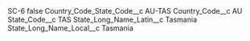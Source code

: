 <?xml version="1.0" encoding="UTF-8"?>
<CustomMetadata xmlns="http://soap.sforce.com/2006/04/metadata" xmlns:xsi="http://www.w3.org/2001/XMLSchema-instance" xmlns:xsd="http://www.w3.org/2001/XMLSchema">
    <label>SC-6</label>
    <protected>false</protected>
    <values>
        <field>Country_Code_State_Code__c</field>
        <value xsi:type="xsd:string">AU-TAS</value>
    </values>
    <values>
        <field>Country_Code__c</field>
        <value xsi:type="xsd:string">AU</value>
    </values>
    <values>
        <field>State_Code__c</field>
        <value xsi:type="xsd:string">TAS</value>
    </values>
    <values>
        <field>State_Long_Name_Latin__c</field>
        <value xsi:type="xsd:string">Tasmania</value>
    </values>
    <values>
        <field>State_Long_Name_Local__c</field>
        <value xsi:type="xsd:string">Tasmania</value>
    </values>
</CustomMetadata>
